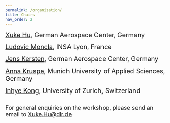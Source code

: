 ```yaml
---
permalink: /organization/
title: Chairs
nav_order: 2
---
```




<span style="font-size:20px; ">  [Xuke Hu](https://scholar.google.de/citations?hl=en&user=xCj17L0AAAAJ&view_op=list_works&sortby=pubdate), German Aerospace Center, Germany </span>


<span style="font-size:20px;"> [Ludovic Moncla](https://ludovicmoncla.github.io/), INSA Lyon, France </span>

<span style="font-size:20px;"> [Jens Kersten](https://scholar.google.com/citations?user=n6C4T6AAAAAJ&hl=de), German Aerospace Center, Germany </span>


<span style="font-size:20px;"> [Anna Kruspe](https://cs.hm.edu/kontakte_de/phonebook_detailseite_98444.de.html), Munich University of Applied
Sciences, Germany</span>

<span style="font-size:20px;"> [Inhye Kong](https://www.geo.uzh.ch/en/department/Staff/konginhye.html), University of Zurich, Switzerland</span>



\
<span style="font-size:18px;">  For general enquiries on the workshop, please send an email to [Xuke.Hu@dlr.de](mailto:Xuke.Hu@dlr.de)
